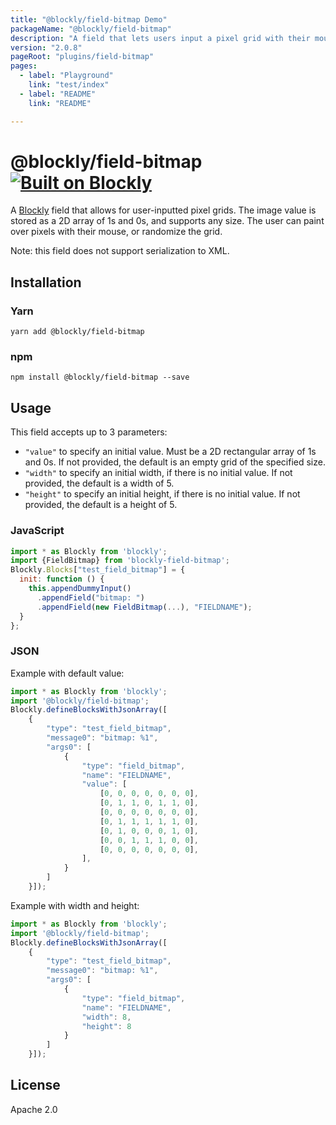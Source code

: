 ```yaml
---
title: "@blockly/field-bitmap Demo"
packageName: "@blockly/field-bitmap"
description: "A field that lets users input a pixel grid with their mouse."
version: "2.0.8"
pageRoot: "plugins/field-bitmap"
pages:
  - label: "Playground"
    link: "test/index"
  - label: "README"
    link: "README"

---
```

# @blockly/field-bitmap [![Built on Blockly](https://tinyurl.com/built-on-blockly)](https://github.com/google/blockly)

A [Blockly](https://www.npmjs.com/package/blockly) field that allows for user-inputted pixel grids. The image value is stored as a 2D array of 1s and 0s, and supports any size. The user can paint over pixels with their mouse, or randomize the grid.

Note: this field does not support serialization to XML.

## Installation

### Yarn
```
yarn add @blockly/field-bitmap
```

### npm
```
npm install @blockly/field-bitmap --save
```

## Usage

This field accepts up to 3 parameters:
- `"value"` to specify an initial value. Must be a 2D rectangular array of 1s and 0s.
If not provided, the default is an empty grid of the specified size.
- `"width"` to specify an initial width, if there is no initial value.
If not provided, the default is a width of 5.
- `"height"` to specify an initial height, if there is no initial value.
If not provided, the default is a height of 5.

### JavaScript
```js
import * as Blockly from 'blockly';
import {FieldBitmap} from 'blockly-field-bitmap';
Blockly.Blocks["test_field_bitmap"] = {
  init: function () {
    this.appendDummyInput()
      .appendField("bitmap: ")
      .appendField(new FieldBitmap(...), "FIELDNAME");
  }
};
```
### JSON

Example with default value:
```js
import * as Blockly from 'blockly';
import '@blockly/field-bitmap';
Blockly.defineBlocksWithJsonArray([
    {
        "type": "test_field_bitmap",
        "message0": "bitmap: %1",
        "args0": [
            {
                "type": "field_bitmap",
                "name": "FIELDNAME",
                "value": [
                    [0, 0, 0, 0, 0, 0, 0],
                    [0, 1, 1, 0, 1, 1, 0],
                    [0, 0, 0, 0, 0, 0, 0],
                    [0, 1, 1, 1, 1, 1, 0],
                    [0, 1, 0, 0, 0, 1, 0],
                    [0, 0, 1, 1, 1, 0, 0],
                    [0, 0, 0, 0, 0, 0, 0],
                ],
            }
        ]
    }]);
```

Example with width and height:
```js
import * as Blockly from 'blockly';
import '@blockly/field-bitmap';
Blockly.defineBlocksWithJsonArray([
    {
        "type": "test_field_bitmap",
        "message0": "bitmap: %1",
        "args0": [
            {
                "type": "field_bitmap",
                "name": "FIELDNAME",
                "width": 8,
                "height": 8
            }
        ]
    }]);
```

## License

Apache 2.0

